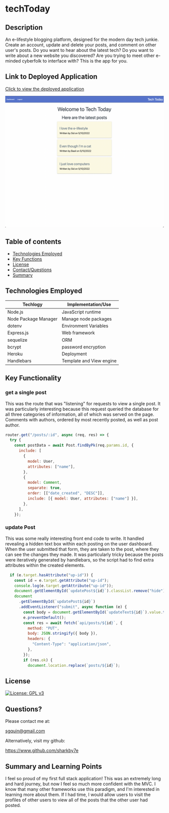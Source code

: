 # techToday

## Description

An e-lifestyle blogging platform, designed for the modern day tech junkie.
Create an account, update and delete your posts, and comment on other user's posts.
Do you want to hear about the latest tech?
Do you want to write about a new website you discovered?
Are you trying to meet other e-minded cyberfolk to interface with?
This is the app for you.

## Link to Deployed Application

[Click to view the deployed application](https://tech-today.herokuapp.com/)

![Preview of tech today](./public/images/preview.png)

## Table of contents

- [Technologies Employed](#technologies-employed)
- [Key Functions](#key-functions)
- [License](#license)
- [Contact/Questions](#questions)
- [Summary](#summary-and-learning-points)

## Technologies Employed

| Techlogy             | Implementation/Use       |
| -------------------- | ------------------------ |
| Node.js              | JavaScript runtime       |
| Node Package Manager | Manage node packages     |
| dotenv               | Environment Variables    |
| Express.js           | Web framework            |
| sequelize            | ORM                      |
| bcrypt               | password encryption      |
| Heroku               | Deployment               |
| Handlebars           | Template and View engine |

## Key Functionality

### get a single post

This was the route that was "listening" for requests to view a single post.
It was particularly interesting because this request queried the database
for all three categories of information, all of which was served on the page.
Comments with authors, ordered by most recently posted, as well as post author.

```javascript
router.get("/posts/:id", async (req, res) => {
  try {
    const postData = await Post.findByPk(req.params.id, {
      include: [
        {
          model: User,
          attributes: ["name"],
        },
        {
          model: Comment,
          separate: true,
          order: [["date_created", "DESC"]],
          include: [{ model: User, attributes: ["name"] }],
        },
      ],
    });
```

### update Post

This was some really interesting front end code to write. It handled
revealing a hidden text box within each posting on the user dashboard.
When the user submitted that form, they are taken to the post, where they
can see the changes they made. It was particularly tricky because the posts
were iteratively generated by handlebars, so the script had to find extra
attributes within the created elements.

```javascript
  if (e.target.hasAttribute("up-id")) {
    const id = e.target.getAttribute("up-id");
    console.log(e.target.getAttribute("up-id"));
    document.getElementById(`updatePost${id}`).classList.remove("hide");
    document
      .getElementById(`updatePost${id}`)
      .addEventListener("submit", async function (e) {
        const body = document.getElementById(`updateText${id}`).value.trim();
        e.preventDefault();
        const res = await fetch(`api/posts/${id}`, {
          method: "PUT",
          body: JSON.stringify({ body }),
          headers: {
            "Content-Type": "application/json",
          },
        });
        if (res.ok) {
          document.location.replace(`posts/${id}`);

```

## License

[![License: GPL v3](https://img.shields.io/badge/License-GPLv3-blue.svg)](https://www.gnu.org/licenses/gpl-3.0)

## Questions?

Please contact me at:

sgquin@gmail.com

Alternatively, visit my github:

https://www.github.com/sharkby7e

## Summary and Learning Points

I feel so proud of my first full stack application! This was an extremely long and hard
journey, but now I feel so much more confident with the MVC. I know that many other
frameworks use this paradigm, and I'm interested in learning more about them. If I had time,
I would allow users to visit the profiles of other users to view all of the posts that the other user had posted.
